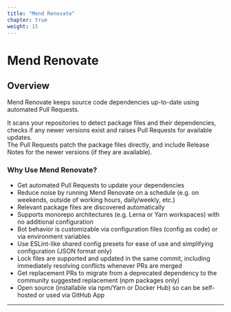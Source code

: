 ```yaml
---
title: "Mend Renovate"
chapter: true
weight: 15
---
```


# Mend Renovate

## Overview
Mend Renovate keeps source code dependencies up-to-date using automated Pull Requests.  

It scans your repositories to detect package files and their dependencies, checks if any newer versions exist and raises Pull Requests for available updates.  
The Pull Requests patch the package files directly, and include Release Notes for the newer versions (if they are available).  

### Why Use Mend Renovate?
- Get automated Pull Requests to update your dependencies
- Reduce noise by running Mend Renovate on a schedule (e.g. on weekends, outside of working hours, daily/weekly, etc.)
- Relevant package files are discovered automatically
- Supports monorepo architectures (e.g. Lerna or Yarn workspaces) with no additional configuration
- Bot behavior is customizable via configuration files (config as code) or via environment variables
- Use ESLint-like shared config presets for ease of use and simplifying configuration (JSON format only)
- Lock files are supported and updated in the same commit, including immediately resolving conflicts whenever PRs are merged
- Get replacement PRs to migrate from a deprecated dependency to the community suggested replacement (npm packages only)
- Open source (installable via npm/Yarn or Docker Hub) so can be self-hosted or used via GitHub App

<hr>